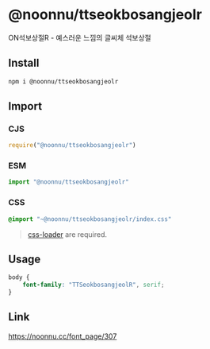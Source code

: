 # @noonnu/ttseokbosangjeolr
ON석보상절R - 예스러운 느낌의 글씨체 석보상절

## Install
```sh
npm i @noonnu/ttseokbosangjeolr
```
## Import
### CJS
```js
require("@noonnu/ttseokbosangjeolr")
```
### ESM
```js
import "@noonnu/ttseokbosangjeolr"
```
### CSS 
```css
@import "~@noonnu/ttseokbosangjeolr/index.css"
```
> [css-loader](https://github.com/webpack-contrib/css-loader) are required.

## Usage
```css
body {
    font-family: "TTSeokbosangjeolR", serif;
}
```

## Link
https://noonnu.cc/font_page/307